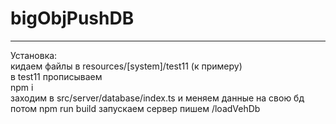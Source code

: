 # bigObjPushDB
---
Установка:
  <br/>
  кидаем файлы в resources/[system]/test11 (к примеру)
  <br/>
  в test11 прописываем 
    <br/>
    npm i
      <br/>
  заходим в src/server/database/index.ts и меняем данные на свою бд
  потом
    npm run build
  запускаем сервер
  пишем /loadVehDb
